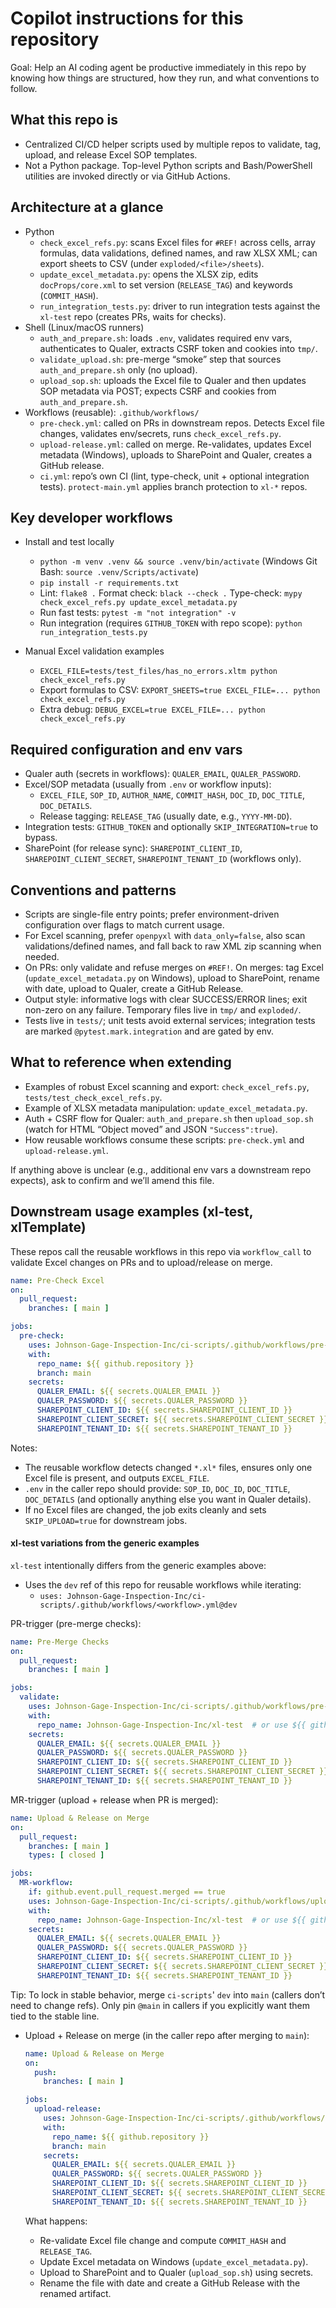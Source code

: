 # Copilot instructions for this repository

Goal: Help an AI coding agent be productive immediately in this repo by knowing how things are structured, how they run, and what conventions to follow.

## What this repo is
- Centralized CI/CD helper scripts used by multiple repos to validate, tag, upload, and release Excel SOP templates.
- Not a Python package. Top-level Python scripts and Bash/PowerShell utilities are invoked directly or via GitHub Actions.

## Architecture at a glance
- Python
  - `check_excel_refs.py`: scans Excel files for `#REF!` across cells, array formulas, data validations, defined names, and raw XLSX XML; can export sheets to CSV (under `exploded/<file>/sheets`).
  - `update_excel_metadata.py`: opens the XLSX zip, edits `docProps/core.xml` to set version (`RELEASE_TAG`) and keywords (`COMMIT_HASH`).
  - `run_integration_tests.py`: driver to run integration tests against the `xl-test` repo (creates PRs, waits for checks).
- Shell (Linux/macOS runners)
  - `auth_and_prepare.sh`: loads `.env`, validates required env vars, authenticates to Qualer, extracts CSRF token and cookies into `tmp/`.
  - `validate_upload.sh`: pre-merge “smoke” step that sources `auth_and_prepare.sh` only (no upload).
  - `upload_sop.sh`: uploads the Excel file to Qualer and then updates SOP metadata via POST; expects CSRF and cookies from `auth_and_prepare.sh`.
- Workflows (reusable): `.github/workflows/`
  - `pre-check.yml`: called on PRs in downstream repos. Detects Excel file changes, validates env/secrets, runs `check_excel_refs.py`.
  - `upload-release.yml`: called on merge. Re-validates, updates Excel metadata (Windows), uploads to SharePoint and Qualer, creates a GitHub release.
  - `ci.yml`: repo’s own CI (lint, type-check, unit + optional integration tests). `protect-main.yml` applies branch protection to `xl-*` repos.

## Key developer workflows
- Install and test locally
  - `python -m venv .venv && source .venv/bin/activate` (Windows Git Bash: `source .venv/Scripts/activate`)
  - `pip install -r requirements.txt`
  - Lint: `flake8 .`  Format check: `black --check .`  Type-check: `mypy check_excel_refs.py update_excel_metadata.py`
  - Run fast tests: `pytest -m "not integration" -v`
  - Run integration (requires `GITHUB_TOKEN` with repo scope): `python run_integration_tests.py`

- Manual Excel validation examples
  - `EXCEL_FILE=tests/test_files/has_no_errors.xltm python check_excel_refs.py`
  - Export formulas to CSV: `EXPORT_SHEETS=true EXCEL_FILE=... python check_excel_refs.py`
  - Extra debug: `DEBUG_EXCEL=true EXCEL_FILE=... python check_excel_refs.py`

## Required configuration and env vars
- Qualer auth (secrets in workflows): `QUALER_EMAIL`, `QUALER_PASSWORD`.
- Excel/SOP metadata (usually from `.env` or workflow inputs):
  - `EXCEL_FILE`, `SOP_ID`, `AUTHOR_NAME`, `COMMIT_HASH`, `DOC_ID`, `DOC_TITLE`, `DOC_DETAILS`.
  - Release tagging: `RELEASE_TAG` (usually date, e.g., `YYYY-MM-DD`).
- Integration tests: `GITHUB_TOKEN` and optionally `SKIP_INTEGRATION=true` to bypass.
- SharePoint (for release sync): `SHAREPOINT_CLIENT_ID`, `SHAREPOINT_CLIENT_SECRET`, `SHAREPOINT_TENANT_ID` (workflows only).

## Conventions and patterns
- Scripts are single-file entry points; prefer environment-driven configuration over flags to match current usage.
- For Excel scanning, prefer `openpyxl` with `data_only=false`, also scan validations/defined names, and fall back to raw XML zip scanning when needed.
- On PRs: only validate and refuse merges on `#REF!`. On merges: tag Excel (`update_excel_metadata.py` on Windows), upload to SharePoint, rename with date, upload to Qualer, create a GitHub Release.
- Output style: informative logs with clear SUCCESS/ERROR lines; exit non-zero on any failure. Temporary files live in `tmp/` and `exploded/`.
- Tests live in `tests/`; unit tests avoid external services; integration tests are marked `@pytest.mark.integration` and are gated by env.

## What to reference when extending
- Examples of robust Excel scanning and export: `check_excel_refs.py`, `tests/test_check_excel_refs.py`.
- Example of XLSX metadata manipulation: `update_excel_metadata.py`.
- Auth + CSRF flow for Qualer: `auth_and_prepare.sh` then `upload_sop.sh` (watch for HTML “Object moved” and JSON `"Success":true`).
- How reusable workflows consume these scripts: `pre-check.yml` and `upload-release.yml`.

If anything above is unclear (e.g., additional env vars a downstream repo expects), ask to confirm and we’ll amend this file.

## Downstream usage examples (xl-test, xlTemplate)

These repos call the reusable workflows in this repo via `workflow_call` to validate Excel changes on PRs and to upload/release on merge.


  ```yaml
  name: Pre-Check Excel
  on:
    pull_request:
      branches: [ main ]

  jobs:
    pre-check:
      uses: Johnson-Gage-Inspection-Inc/ci-scripts/.github/workflows/pre-check.yml@main
      with:
        repo_name: ${{ github.repository }}
        branch: main
      secrets:
        QUALER_EMAIL: ${{ secrets.QUALER_EMAIL }}
        QUALER_PASSWORD: ${{ secrets.QUALER_PASSWORD }}
        SHAREPOINT_CLIENT_ID: ${{ secrets.SHAREPOINT_CLIENT_ID }}
        SHAREPOINT_CLIENT_SECRET: ${{ secrets.SHAREPOINT_CLIENT_SECRET }}
        SHAREPOINT_TENANT_ID: ${{ secrets.SHAREPOINT_TENANT_ID }}
  ```

  Notes:
  - The reusable workflow detects changed `*.xl*` files, ensures only one Excel file is present, and outputs `EXCEL_FILE`.
  - `.env` in the caller repo should provide: `SOP_ID`, `DOC_ID`, `DOC_TITLE`, `DOC_DETAILS` (and optionally anything else you want in Qualer details).
  - If no Excel files are changed, the job exits cleanly and sets `SKIP_UPLOAD=true` for downstream jobs.

#### xl-test variations from the generic examples

`xl-test` intentionally differs from the generic examples above:

- Uses the `dev` ref of this repo for reusable workflows while iterating:
  - `uses: Johnson-Gage-Inspection-Inc/ci-scripts/.github/workflows/<workflow>.yml@dev`

PR-trigger (pre-merge checks):

```yaml
name: Pre-Merge Checks
on:
  pull_request:
    branches: [ main ]

jobs:
  validate:
    uses: Johnson-Gage-Inspection-Inc/ci-scripts/.github/workflows/pre-check.yml@dev
    with:
      repo_name: Johnson-Gage-Inspection-Inc/xl-test  # or use ${{ github.repository }}
    secrets:
      QUALER_EMAIL: ${{ secrets.QUALER_EMAIL }}
      QUALER_PASSWORD: ${{ secrets.QUALER_PASSWORD }}
      SHAREPOINT_CLIENT_ID: ${{ secrets.SHAREPOINT_CLIENT_ID }}
      SHAREPOINT_CLIENT_SECRET: ${{ secrets.SHAREPOINT_CLIENT_SECRET }}
      SHAREPOINT_TENANT_ID: ${{ secrets.SHAREPOINT_TENANT_ID }}
```

MR-trigger (upload + release when PR is merged):

```yaml
name: Upload & Release on Merge
on:
  pull_request:
    branches: [ main ]
    types: [ closed ]

jobs:
  MR-workflow:
    if: github.event.pull_request.merged == true
    uses: Johnson-Gage-Inspection-Inc/ci-scripts/.github/workflows/upload-release.yml@dev
    with:
      repo_name: Johnson-Gage-Inspection-Inc/xl-test  # or use ${{ github.repository }}
    secrets:
      QUALER_EMAIL: ${{ secrets.QUALER_EMAIL }}
      QUALER_PASSWORD: ${{ secrets.QUALER_PASSWORD }}
      SHAREPOINT_CLIENT_ID: ${{ secrets.SHAREPOINT_CLIENT_ID }}
      SHAREPOINT_CLIENT_SECRET: ${{ secrets.SHAREPOINT_CLIENT_SECRET }}
      SHAREPOINT_TENANT_ID: ${{ secrets.SHAREPOINT_TENANT_ID }}
```

Tip: To lock in stable behavior, merge `ci-scripts`' `dev` into `main` (callers don’t need to change refs). Only pin `@main` in callers if you explicitly want them tied to the stable line.

- Upload + Release on merge (in the caller repo after merging to `main`):

  ```yaml
  name: Upload & Release on Merge
  on:
    push:
      branches: [ main ]

  jobs:
    upload-release:
      uses: Johnson-Gage-Inspection-Inc/ci-scripts/.github/workflows/upload-release.yml@main
      with:
        repo_name: ${{ github.repository }}
        branch: main
      secrets:
        QUALER_EMAIL: ${{ secrets.QUALER_EMAIL }}
        QUALER_PASSWORD: ${{ secrets.QUALER_PASSWORD }}
        SHAREPOINT_CLIENT_ID: ${{ secrets.SHAREPOINT_CLIENT_ID }}
        SHAREPOINT_CLIENT_SECRET: ${{ secrets.SHAREPOINT_CLIENT_SECRET }}
        SHAREPOINT_TENANT_ID: ${{ secrets.SHAREPOINT_TENANT_ID }}
  ```

  What happens:
  - Re-validate Excel file change and compute `COMMIT_HASH` and `RELEASE_TAG`.
  - Update Excel metadata on Windows (`update_excel_metadata.py`).
  - Upload to SharePoint and to Qualer (`upload_sop.sh`) using secrets.
  - Rename the file with date and create a GitHub Release with the renamed artifact.
